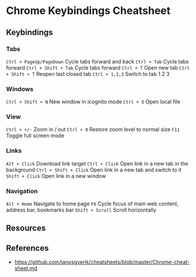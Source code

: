 # Chrome Keybindings Cheatsheet

##  Keybindings

### Tabs
`Ctrl + PageUp/PageDown`     Cycle tabs forward and back
`Ctrl + Tab`                 Cycle tabs forward
`Ctrl + Shift + Tab`         Cycle tabs forward
`Ctrl + T`                   Open new tab
`Ctrl + Shift + T`           Reopen last closed tab
`Ctrl + 1,2,3`               Switch to tab 1 2 3

### Windows
`Ctrl + Shift + N`           New window in icognito mode
`Ctrl + O`                   Open local file

### View
`Ctrl + +/-`                 Zoom in / out
`Ctrl + 0`                   Restore zoom level to normal size
`F11`                        Toggle full screen mode

### Links
`Alt + Click`                Download link target
`Ctrl + Click`               Open link in a new tab in the background
`Ctrl + Shift + Click`       Open link in a new tab and switch to it
`Shift + Click`              Open link in a new window

### Navigation
`Alt + Home`                 Navigate to home page
`F6`                         Cycle focus of main web content, address bar, bookmarks bar
`Shift + Scroll`             Scroll horizontally


## Resources


## References
* https://github.com/janosgyerik/cheatsheets/blob/master/Chrome-cheat-sheet.md
